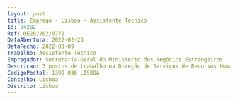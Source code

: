 ```yaml
--- 
layout: post
title: Emprego - Lisboa - Assistente Técnico
Id: 94282
Ref: OE202202/0771
DataAbertura: 2022-02-23
DataFecho: 2022-03-09
Trabalho: Assistente Técnico
Empregador: Secretaria-Geral do Ministério dos Negócios Estrangeiros
Descricao: 3 postos de trabalho na Direção de Serviços de Recursos Humanos, Divisão de Vencimentos e Abonos e Representações. Funções de natureza executiva, de aplicação de métodos e processos com baseem diretivas bem definidas e instruções gerais, de grau médio de complexidade,designadamente   Acompanhamento da tramitação processual dos procedimentos relativos àmarcação e aquisição de viagens   Análise e receção dos orçamentos das empresas nacionais e estrangeiras detransporte de bens pessoais   Assegurar a gestão dos processos de despesa relativos aos encargosdecorrentes do transporte de funcionários e dos seus bens   Assegurar o cálculo, processamento e controlo dos valores mensais a pagar a título de remunerações e abonos, bem como os descontos a estes associados   Atualizar o sistema de processamento de abonos com os dados relativos àsituação pessoal e profissional dos funcionários   Elaboração de Informações de Serviço para obtenção das respetivasautorizações   Emissão de declarações e prestação de informação para esclarecimentos dedúvidas.
CodigoPostal: 1399-030 LISBOA
Concelho: Lisboa
Distrito: Lisboa
--- 
```

